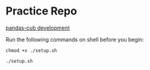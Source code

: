 # Practice Repo

[pandas-cub development](https://github.com/tdpetrou/pandas_cub)

Run the following commands on shell before you begin:

`chmod +x ./setup.sh`

`./setup.sh`

